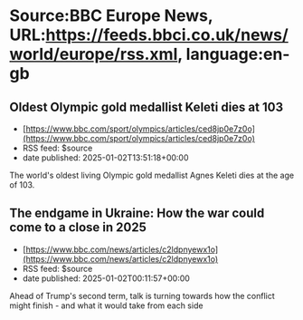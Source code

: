 # Source:BBC Europe News, URL:https://feeds.bbci.co.uk/news/world/europe/rss.xml, language:en-gb

## Oldest Olympic gold medallist Keleti dies at 103
 - [https://www.bbc.com/sport/olympics/articles/ced8jp0e7z0o](https://www.bbc.com/sport/olympics/articles/ced8jp0e7z0o)
 - RSS feed: $source
 - date published: 2025-01-02T13:51:18+00:00

The world's oldest living Olympic gold medallist Agnes Keleti dies at the age of 103.

## The endgame in Ukraine: How the war could come to a close in 2025
 - [https://www.bbc.com/news/articles/c2ldpnyewx1o](https://www.bbc.com/news/articles/c2ldpnyewx1o)
 - RSS feed: $source
 - date published: 2025-01-02T00:11:57+00:00

Ahead of Trump's second term, talk is turning towards how the conflict might finish - and what it would take from each side


